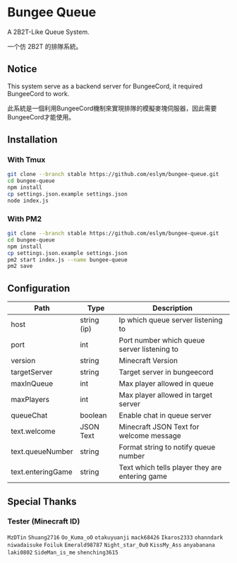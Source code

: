 # Bungee Queue
A 2B2T-Like Queue System.

一个仿 2B2T 的排隊系統。

## Notice
This system serve as a backend server for BungeeCord, it required BungeeCord to work.

此系統是一個利用BungeeCord機制來實現排隊的模擬麥塊伺服器，因此需要BungeeCord才能使用。

## Installation
### With Tmux
```bash
git clone --branch stable https://github.com/eslym/bungee-queue.git
cd bungee-queue
npm install
cp settings.json.example settings.json
node index.js
```
### With PM2
```bash
git clone --branch stable https://github.com/eslym/bungee-queue.git
cd bungee-queue
npm install
cp settings.json.example settings.json
pm2 start index.js --name bungee-queue
pm2 save
```

## Configuration
| Path              | Type        | Description                                    |
|-------------------|-------------|------------------------------------------------|
| host              | string (ip) | Ip which queue server listening to             |
| port              | int         | Port number which queue server listening to    |
| version           | string      | Minecraft Version                              |
| targetServer      | string      | Target server in bungeecord                    |
| maxInQueue        | int         | Max player allowed in queue                    |
| maxPlayers        | int         | Max player allowed in target server            |
| queueChat         | boolean     | Enable chat in queue server                    |
| text.welcome      | JSON Text   | Minecraft JSON Text for welcome message        |
| text.queueNumber  | string      | Format string to notify queue number           |
| text.enteringGame | string      | Text which tells player they are entering game |

## Special Thanks
### Tester (Minecraft ID)
```MzDTin``` ```Shuang2716``` ```Oo_Kuma_oO``` ```otakuyuanji``` ```mack68426```
```Ikaros2333``` ```ohanndark``` ```niwadaisuke``` ```Foiluk``` ```Emerald98787```
```Night_star_0u0``` ```KissMy_Ass``` ```anyabanana``` ```laki0802``` ```SideMan_is_me```
```shenching3615```